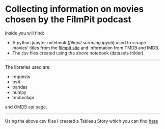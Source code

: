 # Collecting information on movies chosen by the FilmPit podcast

Inside you will find:
- A python jupyter notebook (_filmpit scraping.ipynb_) used to scrape movies' titles from the [filmpit site](https://thefilmpit.com) and information from TMDB and IMDB.
- The csv files created using the above notebook (datasets folder).

------------------------------------------------------
The libraries used are:
- requests
- bs4
- pandas
- numpy
- tmdbv3api

and OMDB api page.

------------------------------------------------------

Using the above csv files I created a Tableau Story which you can find [here](https://public.tableau.com/app/profile/dimitrios.mysiloglou/viz/Filmpit/FilmpitMovies)
